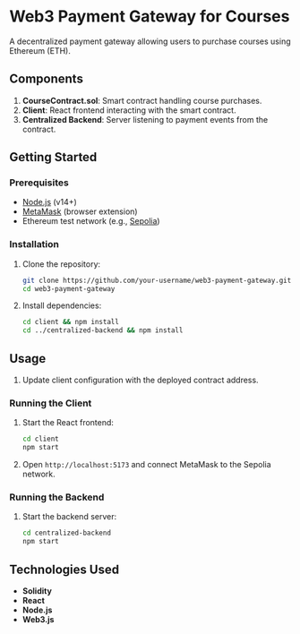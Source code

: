 # Web3 Payment Gateway for Courses

A decentralized payment gateway allowing users to purchase courses using Ethereum (ETH).

## Components

1. **CourseContract.sol**: Smart contract handling course purchases.
2. **Client**: React frontend interacting with the smart contract.
3. **Centralized Backend**: Server listening to payment events from the contract.

## Getting Started

### Prerequisites

- [Node.js](https://nodejs.org/) (v14+)
- [MetaMask](https://metamask.io/) (browser extension)
- Ethereum test network (e.g., [Sepolia](https://sepolia.dev/))

### Installation

1. Clone the repository:
    ```sh
    git clone https://github.com/your-username/web3-payment-gateway.git
    cd web3-payment-gateway
    ```

2. Install dependencies:
    ```sh
    cd client && npm install
    cd ../centralized-backend && npm install
    ```

## Usage

1. Update client configuration with the deployed contract address.

### Running the Client

1. Start the React frontend:
    ```sh
    cd client
    npm start
    ```

3. Open `http://localhost:5173` and connect MetaMask to the Sepolia network.

### Running the Backend

1. Start the backend server:
    ```sh
    cd centralized-backend
    npm start
    ```

## Technologies Used

- **Solidity**
- **React**
- **Node.js**
- **Web3.js**


